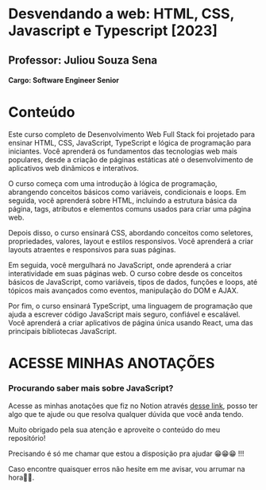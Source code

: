 # Desvendando a web: HTML, CSS, Javascript e Typescript [2023]
## Professor: Juliou Souza Sena
#### Cargo: Software Engineer Senior
# Conteúdo
Este curso completo de Desenvolvimento Web Full Stack foi projetado para ensinar HTML, CSS, JavaScript, TypeScript e lógica de programação para iniciantes.
Você aprenderá os fundamentos das tecnologias web mais populares, desde a criação de páginas estáticas até o desenvolvimento de aplicativos web dinâmicos e interativos.

O curso começa com uma introdução à lógica de programação, abrangendo conceitos básicos como variáveis, condicionais e loops. 
Em seguida, você aprenderá sobre HTML, incluindo a estrutura básica da página, tags, atributos e elementos comuns usados para criar uma página web.

Depois disso, o curso ensinará CSS, abordando conceitos como seletores, propriedades, valores, layout e estilos responsivos. 
Você aprenderá a criar layouts atraentes e responsivos para suas páginas.

Em seguida, você mergulhará no JavaScript, onde aprenderá a criar interatividade em suas páginas web. 
O curso cobre desde os conceitos básicos de JavaScript, como variáveis, tipos de dados, funções e loops, até tópicos mais avançados como eventos, manipulação do DOM e AJAX.

Por fim, o curso ensinará TypeScript, uma linguagem de programação que ajuda a escrever código JavaScript mais seguro, confiável e escalável. 
Você aprenderá a criar aplicativos de página única usando React, uma das principais bibliotecas JavaScript.

# ACESSE MINHAS ANOTAÇÕES
### Procurando saber mais sobre JavaScript?
Acesse as minhas anotações que fiz no Notion através [desse link](https://coral-address-f67.notion.site/Java-Script-4c7d2a82580b4952ab9f79fea7f1c3df?pvs=4), posso ter
algo que te ajude ou que resolva qualquer dúvida que você anda tendo.

Muito obrigado pela sua atenção e aproveite o conteúdo do meu repositório!

Precisando é só me chamar que estou a disposição pra ajudar 😁😁😁 !!!

Caso encontre quaisquer erros não hesite em me avisar, vou arrumar na hora💪😠.
